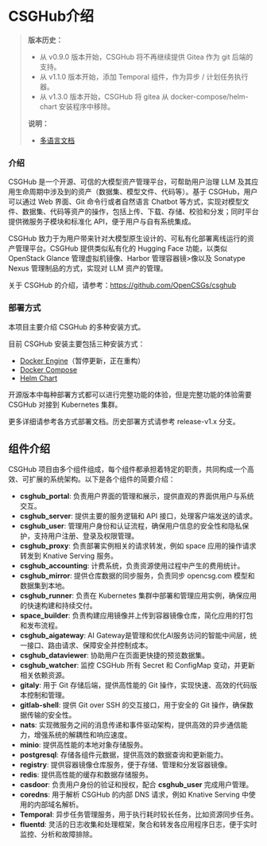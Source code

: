 # CSGHub介绍

> **版本历史：**
>
> - 从 v0.9.0 版本开始，CSGHub 将不再继续提供 Gitea 作为 git 后端的支持。
> - 从 v1.1.0 版本开始，添加 Temporal 组件，作为异步 / 计划任务执行器。
> - 从 v1.3.0 版本开始，CSGHub 将 gitea 从 docker-compose/helm-chart 安装程序中移除。
>
> **说明：**
>
> - [多语言文档](../../docs/)

### 介绍

CSGHub 是一个开源、可信的大模型资产管理平台，可帮助用户治理 LLM 及其应用生命周期中涉及到的资产（数据集、模型文件、代码等）。基于 CSGHub，用户可以通过 Web 界面、Git 命令行或者自然语言 Chatbot 等方式，实现对模型文件、数据集、代码等资产的操作，包括上传、下载、存储、校验和分发；同时平台提供微服务子模块和标准化 API，便于用户与自有系统集成。

CSGHub 致力于为用户带来针对大模型原生设计的、可私有化部署离线运行的资产管理平台。CSGHub 提供类似私有化的 Hugging Face 功能，以类似 OpenStack Glance 管理虚拟机镜像、Harbor 管理容器镜>像以及 Sonatype Nexus 管理制品的方式，实现对 LLM 资产的管理。

关于 CSGHub 的介绍，请参考：https://github.com/OpenCSGs/csghub

### 部署方式

本项目主要介绍 CSGHub 的多种安装方式。

目前 CSGHub 安装主要包括三种安装方式：

- [Docker Engine](./install_csghub_by_docker_cn.md)（暂停更新，正在重构）
- [Docker Compose](./install_csghub_by_docker_compose_cn.md)
- [Helm Chart](./install_csghub_by_helm_cn.md)

开源版本中每种部署方式都可以进行完整功能的体验，但是完整功能的体验需要 CSGHub 对接到 Kubernetes 集群。

更多详细请参考各方式部署文档。历史部署方式请参考 release-v1.x 分支。

## 组件介绍

CSGHub 项目由多个组件组成，每个组件都承担着特定的职责，共同构成一个高效、可扩展的系统架构。以下是各个组件的简要介绍：

- **csghub_portal**: 负责用户界面的管理和展示，提供直观的界面供用户与系统交互。
- **csghub_server**: 提供主要的服务逻辑和 API 接口，处理客户端发送的请求。
- **csghub_user**: 管理用户身份和认证流程，确保用户信息的安全性和隐私保护，支持用户注册、登录及权限管理。
- **csghub_proxy**: 负责部署实例相关的请求转发，例如 space 应用的操作请求转发到 Knative Serving 服务。
- **csghub_accounting**: 计费系统，负责资源使用过程中产生的费用统计。
- **csghub_mirror**: 提供仓库数据的同步服务，负责同步 opencsg.com 模型和数据集到本地。
- **csghub_runner**: 负责在 Kubernetes 集群中部署和管理应用实例，确保应用的快速构建和持续交付。
- **space_builder**: 负责构建应用镜像并上传到容器镜像仓库，简化应用的打包和发布流程。
- **csghub_aigateway**: AI Gateway是管理和优化AI服务访问的智能中间层，统一接口、路由请求、保障安全并控制成本。
- **csghub_dataviewer**: 协助用户在页面更快捷的预览数据集。
- **csghub_watcher**: 监控 CSGHub  所有 Secret 和 ConfigMap 变动，并更新相关依赖资源。
- **gitaly**: 用于 Git 存储后端，提供高性能的 Git 操作，实现快速、高效的代码版本控制和管理。
- **gitlab-shell**: 提供 Git over SSH 的交互接口，用于安全的 Git 操作，确保数据传输的安全性。
- **nats**: 实现微服务之间的消息传递和事件驱动架构，提供高效的异步通信能力，增强系统的解耦性和响应速度。
- **minio**: 提供高性能的本地对象存储服务。
- **postgresql**: 存储各组件元数据，提供高效的数据查询和更新能力。
- **registry**: 提供容器镜像仓库服务，便于存储、管理和分发容器镜像。
- **redis**: 提供高性能的缓存和数据存储服务。
- **casdoor**: 负责用户身份的验证和授权，配合 **csghub_user** 完成用户管理。
- **coredns**: 用于解析 CSGHub 的内部 DNS 请求，例如 Knative Serving 中使用的内部域名解析。
- **Temporal**: 异步任务管理服务，用于执行耗时较长任务，比如资源同步任务。
- **fluentd**: 灵活的日志收集和处理框架，聚合和转发各应用程序日志，便于实时监控、分析和故障排除。